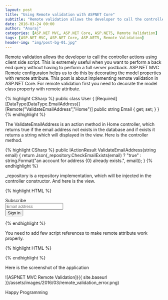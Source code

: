 ```yaml
---
layout: post
title: "Using Remote validation with ASPNET Core"
subtitle: "Remote validation allows the developer to call the controller actions using client side script. This is extremely useful when you want to perform a back end query without having to perform a full server postback. ASP.NET MVC Remote configuraion helps us to do this by decorating the model properties with remote attribute."
date: 2016-03-24 00:00
author: "Anuraj"
categories: [ASP.NET MVC, ASP.NET Core, ASP.NET5, Remote Validation]
tags: [ASP.NET MVC, ASP.NET Core, ASP.NET5, Remote Validation]
header-img: "img/post-bg-01.jpg"
---
```

Remote validation allows the developer to call the controller actions using client side script. This is extremely useful when you want to perform a back end query without having to perform a full server postback. ASP.NET MVC Remote configuraion helps us to do this by decorating the model properties with remote attribute. This post is about implementing remote validation in ASP.NET Core. For remote validation first you need to decorate the model class property with remote attribute.

{% highlight CSharp %}
public class User
{
    [Required]
    [DataType(DataType.EmailAddress)]
    [Remote("ValidateEmailAddress","Home")]
    public string Email { get; set; }
}
{% endhighlight %}

The ValidateEmailAddress is an action method in Home controller, which returns true if the email address not exists in the database and if exists it returns a string which will displayed in the view. Here is the controller method.

{% highlight CSharp %}
public IActionResult ValidateEmailAddress(string email)
{
    return Json(_repository.CheckEmailExists(email) ?
            "true" : string.Format("an account for address {0} already exists.", email));
}
{% endhighlight %}

_repository is a repository implementation, which will be injected in the controller constructor. And here is the view.

{% highlight HTML %}
<form asp-action="SignIn" asp-controller="home" class="form-horizontal">
    <div class="form-group">
        <label asp-for="Email" class="col-sm-2 control-label">Subscribe</label>
        <div class="col-sm-10">
        <input type="email" class="form-control" asp-for="Email" placeholder="Email address" />
        <span asp-validation-for="Email"></span>
        </div>
    </div>
    <div class="form-group">
        <div class="col-sm-offset-2 col-sm-10">
        <button type="submit" class="btn btn-default">Sign in</button>
        </div>
    </div>
</form>
{% endhighlight %}

You need to add few script references to make remote attribute work properly.

{% highlight HTML %}
<script src="~/Scripts/jquery.js"></script>
<script src="~/Scripts/jquery.validate.js"></script>
<script src="~/Scripts/additional-methods.js"></script>
<script src="~/Scripts/jquery.validate.unobtrusive.js"></script>
{% endhighlight %}

Here is the screenshot of the application 

![ASPNET MVC Remote Validation]({{ site.baseurl }}/assets/images/2016/03/remote_validation_error.png)

Happy Programming